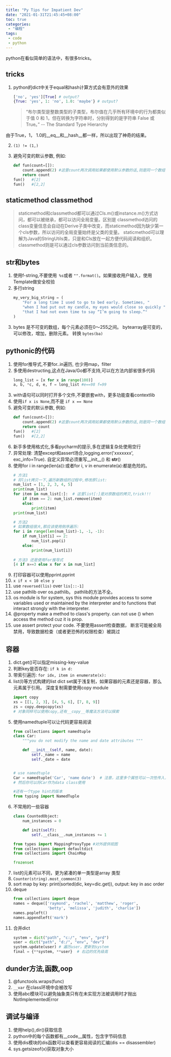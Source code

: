 ```yaml
---
title: "Py Tips for Impatient Dev"
date: "2021-01-31T21:45:45+08:00"
toc: true
categories:
 - "编程"
tags:
 - code
 - python
---
```


python在看似简单的语法中，有很多tricks。

## tricks
1. python的dict中关于equal和hash计算方式会有意外的效果
    ```python
    ['no', 'yes'][True] # output?
    {True: 'yes', 1: 'no', 1.0: 'maybe'} # output?
    ```
    > “布尔类型是整数类型的子类型，布尔值在几乎所有环境中的行为都类似于值 0 和
    1，但在转换为字符串时，分别得到的是字符串 False 或 True。”  -- The Standard Type Hierarchy

由于True，1， 1.0的__eq__和__hash__都一样，所以出现了神奇的结果。

2. `(1) != (1,)`

3. 避免可变的默认参数, 例如:
   ```python
   def fun(count=[]):
       count.append(2) #这里count两次调用如果都使用默认参数的话,则是同一个数组,非常危险!
       return count
   fun()   #[2]
   fun()   #[2,2]
   ```
 
## staticmethod classmethod
> staticmethod和classmethod都可以通过Cls.m()或instance.m()方式访问，都可以被继承，都可以访问全局变量。区别是
  classmethod访问的class变量信息会自动在Derive子类中改变，而staticmethod因为缺少第一个cls参数，所以访问的全局变量始终是父类的变量。
  staticmethod可以理解为Java的StringUtils类，只是和Cls放在一起方便代码阅读和组织。
  classmethod则是可以通过cls参数访问到当前类信息的。


## str和bytes
1. 使用f-string,不要使用` %s`或者 `"".format()`。如果接收用户输入，使用Template做安全校验
2. 多行string
    ```python
    my_very_big_string = (
        "For a long time I used to go to bed early. Sometimes, "
        "when I had put out my candle, my eyes would close so quickly "
        "that I had not even time to say “I’m going to sleep.”"
    )
    ```
3. bytes 是不可变的数组，每个元素必须在0～255之间。
   bytearray是可变的，可以修改，增加，删除元素。
   转换 `bytes(ba)`

## pythonic的代码
1.  使用for推导式,不要for..in遍历, 也少用map，filter
2. 多使用destructing,这点在Java/Go都不支持,可以在方法内部省很多代码
    ```python
    long_list = [x for x in range(100)]
    a, b, *c, d, e, f = long_list #e==98 f=99
    ```
3. with语句可以同时打开多个文件,不要嵌套with，更多功能查看contextlib
4. 使用`if x is None`,而不是 `if x == None `
5. 避免可变的默认参数, 例如:
    ```python
    def fun(count=[]):
        count.append(2) #这里count两次调用如果都使用默认参数的话,则是同一个数组,非常危险!
        return count
    fun()   #[2]
    fun()   #[2,2]
    ```
6.  新手多使用格式化,多看pycharm的提示,多在逻辑复杂处使用空行
7. 异常处理: 清楚except和assert场合,logging.error('xxxxxxx', exc_info=True).
   自定义异常必须重写__init__() 和 __str__()
8. 使用for i in range(len(a)):或者for i, v in enumerate(a):都是危险的。
    ```python
    # 方法1
    # 将list拷贝一下,遍历新数组的过程中,修改原list:
    num_list = [1, 2, 3, 4, 5] 
    print(num_list) 
    for item in num_list[:]:  # 这里list[:]是对原数组的拷贝,trick!!!
        if item == 2: num_list.remove(item) 
        else: 
            print(item) 
    print(num_list)
    
    # 方法2
    # 如果数组很大,那应该使用倒序遍历:
    for i in range(len(num_list)-1, -1, -1):
        if num_list[i] == 2:
            num_list.pop(i)
        else:
            print(num_list[i])
            
    # 方法3 还是使用for推导式
    [4 if x==3 else x for x in num_list]
    ```
9. 打印容器可以使用pprint.pprint
10. `x if x < 10 else y`
11. use `reversed(lis)` over `lis[::-1]`
12. use pathlib over os.pathlib。 pathlib的方法不全。
13.  os module is for system, sys this module provides access to some variables used or maintained by the interpreter and to functions that interact strongly with the interpreter.
14.  @property make a method to class's property. can not use () when access the method cuz it is prop.
15. use assert protect your code. 不要使用assert检查数据， 断言可能被全局禁用，导致数据检查（或者更恐怖的权限检查）被跳过

## 容器
1. dict.get()可以指定missing-key-value
2. 判断key是否存在: `if k in d:`
3. 带索引遍历: `for idx, item in enumerate(x):`
4. list(l)等方式构建的list dict set属于浅复制，如果容器的元素还是容器，那么元素属于引用。
   深度复制需要使用copy module
    ```python
    import copy
    xs = [[1, 2, 3], [4, 5, 6], [7, 8, 9]]
    zs = copy.deepcopy(xs)
    # 对象同样可以使用copy,还有__copy__等魔法方法可以探索
    ```   
5. 使用namedtuple可以让代码更容易阅读
    ```python
    from collections import namedtuple
    class Car:
        """you do not modify the name and date attributes """
    
        def __init__(self, name, date):
            self._name = name
            self._date = date
    
    
    # use namedtuple
    Car = namedtuple('Car', 'name date')  # 注意，这里多个属性可以一次性传入，使用空格分割
    # 然后你可以将Car作为data class使用
    
    #还有一个type hint的版本
    from typing import NamedTuple
    ```
6. 不常用的一些容器
    ```python
    class CountedObject:
        num_instances = 0
    
        def init(self):
            self.__class__.num_instances += 1
    
    from types import MappingProxyType #对外提供视图
    from collections import defaultdict
    from collections import ChainMap
    
    frozenset
    ```
7. list的元素可以不同，更为紧凑的单一类型是array 类型
8. `Counter(string).most_common(3)`
9. sort map by key: print(sorted(dic, key=dic.get)), output: key in asc order
10. deque
    ```python
    from collections import deque
    names = deque(['raymond', 'rachel', 'matthew', 'roger',
                   'betty', 'melissa', 'judith', 'charlie'])
    names.popleft()
    names.appendleft('mark')
    ``` 
11. 合并dict
    ```python
    system = dict("path", "c:/", "env", "prd")
    user = dict("path", "d:/", "env", "dev")
    system.update(user) # 遍历user，更新到system
    final = {**system, **user}  # 右边的优先级高
    
    ``` 
  
## dunder方法,函数,oop
1. @functools.wraps(func)
2. `__var` 在class环境中会被改写
3. 使用abc模块可以避免抽象类只有在未实现方法被调用时才抛出NotImplementedError

## 调试与编译
1. 使用help(),dir()获取信息
2. python中的每个函数都有__code__属性，包含字节码信息
3. 使用dis模块的dis函数可以查看更容易阅读的汇编(dis == disassembler)
4. sys.getsizeof(x)获取对象大小